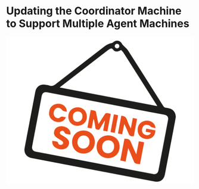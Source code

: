 # Updating the Coordinator Machine to Support Multiple Agent Machines

![Coming Soon](../images/coming-soon.png)
